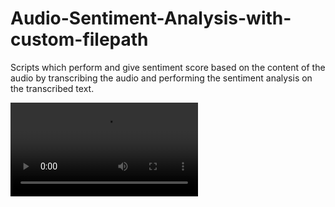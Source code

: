 # Audio-Sentiment-Analysis-with-custom-filepath
Scripts which perform and give sentiment score based on the content of the audio by transcribing the audio and performing the sentiment analysis on the transcribed text.

![DEMO](https://github.com/harshshrivastava27/Audio-Sentiment-Analysis-with-custom-filepath/blob/main/Harsh%20Kumar%20Shrivastava(Audio_sentiment).mp4)
